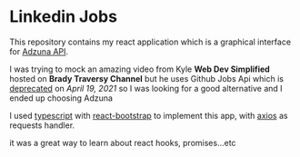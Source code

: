 # Linkedin Jobs

This repository contains my react application which is a graphical interface for [Adzuna API](https://developer.adzuna.com/overview).

I was trying to mock an amazing video from Kyle **Web Dev Simplified** hosted on **Brady Traversy  Channel** but he uses Github Jobs Api which is [deprecated](https://jobs.github.com/) on *April 19, 2021* so I was looking for a good alternative and I ended up choosing Adzuna

I used [typescript](https://www.typescriptlang.org/) with [react-bootstrap](https://react-bootstrap.github.io/) to implement this app, with [axios](https://axios-http.com/docs/intro) as requests handler.

it was a great way to learn about react hooks, promises...etc